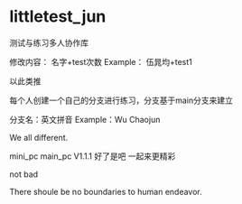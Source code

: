 # littletest_jun
测试与练习多人协作库

修改内容：
名字+test次数
Example：
伍晁均+test1

以此类推

每个人创建一个自己的分支进行练习，分支基于main分支来建立

分支名：英文拼音
Example：Wu Chaojun

We all different.

mini_pc
main_pc
V1.1.1
好了是吧
一起来更精彩

not bad

There shoule be no boundaries to human endeavor.